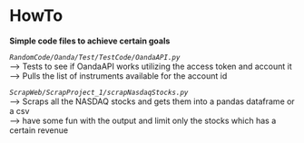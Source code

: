 # HowTo
<b> Simple code files to achieve certain goals </b>

<i>`RandomCode/Oanda/Test/TestCode/OandaAPI.py`</i> <br>
--> Tests to see if OandaAPI works utilizing the access token and account it<br>
--> Pulls the list of instruments available for the account id

<i>`ScrapWeb/ScrapProject_1/scrapNasdaqStocks.py`</i> <br>
--> Scraps all the NASDAQ stocks and gets them into a pandas dataframe or a csv <br>
--> have some fun with the output and limit only the stocks which has a certain revenue